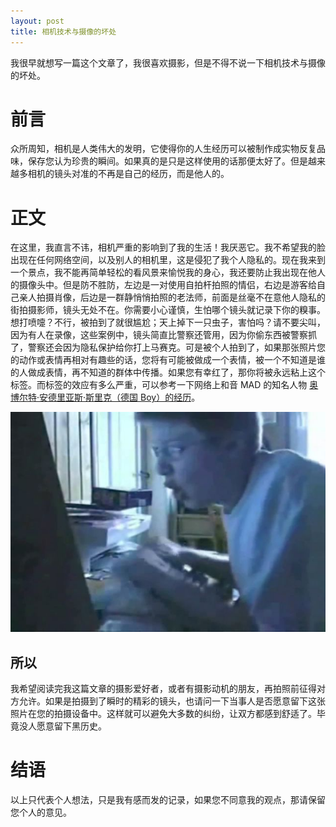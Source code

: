 ```yaml
---
layout: post
title: 相机技术与摄像的坏处
---
```

我很早就想写一篇这个文章了，我很喜欢摄影，但是不得不说一下相机技术与摄像的坏处。
<!--more-->
# 前言
众所周知，相机是人类伟大的发明，它使得你的人生经历可以被制作成实物反复品味，保存您认为珍贵的瞬间。如果真的是只是这样使用的话那便太好了。但是越来越多相机的镜头对准的不再是自己的经历，而是他人的。
# 正文
在这里，我直言不讳，相机严重的影响到了我的生活！我厌恶它。我不希望我的脸出现在任何网络空间，以及别人的相机里，这是侵犯了我个人隐私的。现在我来到一个景点，我不能再简单轻松的看风景来愉悦我的身心，我还要防止我出现在他人的摄像头中。但是防不胜防，左边是一对使用自拍杆拍照的情侣，右边是游客给自己亲人拍摄肖像，后边是一群静悄悄拍照的老法师，前面是丝毫不在意他人隐私的街拍摄影师，镜头无处不在。你需要小心谨慎，生怕哪个镜头就记录下你的糗事。想打喷嚏？不行，被拍到了就很尴尬；天上掉下一只虫子，害怕吗？请不要尖叫，因为有人在录像，这些案例中，镜头简直比警察还管用，因为你偷东西被警察抓了，警察还会因为隐私保护给你打上马赛克。可是被个人拍到了，如果那张照片您的动作或表情再相对有趣些的话，您将有可能被做成一个表情，被一个不知道是谁的人做成表情，再不知道的群体中传播。如果您有幸红了，那你将被永远粘上这个标签。而标签的效应有多么严重，可以参考一下网络上和音 MAD 的知名人物 [奥博尔特·安德里亚斯·斯里克（德国 Boy）的经历](https://zhuanlan.zhihu.com/p/36791003)。

![slikk](/public/images/slikk.jpg)

## 所以
我希望阅读完我这篇文章的摄影爱好者，或者有摄影动机的朋友，再拍照前征得对方允许。如果是拍摄到了瞬时的精彩的镜头，也请问一下当事人是否愿意留下这张照片在您的拍摄设备中。这样就可以避免大多数的纠纷，让双方都感到舒适了。毕竟没人愿意留下黑历史。
# 结语
以上只代表个人想法，只是我有感而发的记录，如果您不同意我的观点，那请保留您个人的意见。